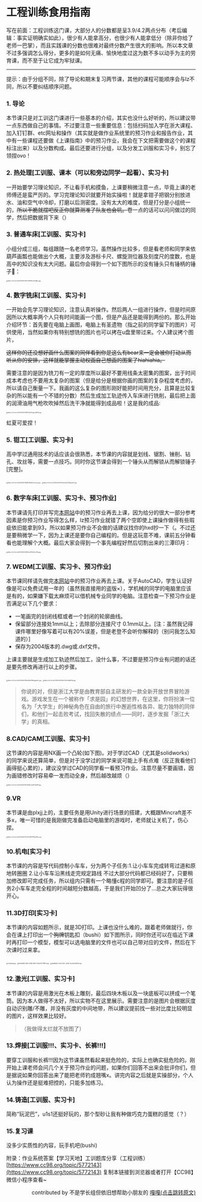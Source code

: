 # 工程训练食用指南

<aside>
写在前面：工程训练这门课，大部分人的分数都是呈3.9/4.2两点分布（考后编辑：事实证明确实如此），很少有人能拿高分，也很少有人能拿低分（除非你给了老师一巴掌），而且实践课的分数也很难对最终分数产生很大的影响。所以本文章不过多强调怎么得分，更多的是如何无痛、愉快地度过这为数不多以动手为主的劳育课，而不至于让它成为牢狱课。

---

提示：由于分组不同，除了导论和期末复习两节课，其他的课程可能顺序会与lz不同，所以不要纠结顺序问题。


### 1. 导论

本节课只是对工训这门课进行一些基本的介绍，其实也没什么好听的，所以建议带一点东西做自己的事情。不过要注意一些重要信息：包括扫码加入学在浙大课程、加入钉钉群、etc网址和操作（其实就是做作业系统里的预习作业和报告作业，其中有一些课程还要做《上课指南》中的预习作业，我会在下文把需要做这个的课程标注出来）以及分数构成。最后还要进行分组，以及分发工训服和实习卡，别忘了领捏ovo！

### 2. 热处理[工训服、课本（可以和旁边同学一起看）、实习卡]

一开始要学习理论知识，不让看手机和摸鱼，上课要稍微注意一点，毕竟上课的老师傅还是蛮严厉的。学习完理论知识就要开始实操啦！就是拿钳子把钢分别放进水、油和空气中冷却，打磨以后测密度。没有太大的难度，但是打分是小组统一的，~~所以干脆就摆吧反正你就算测准了队友也会坑。~~卷一点的话可以问问做过的同学，然后把数据背下来（）

### 3. 普通车床[工训服、实习卡]

小组分成三组，每组跟随一名老师学习。虽然操作比较多，但是看老师和同学来依葫芦画瓢也能做出个大概，主要涉及游标卡尺、螺旋测位器及刻度尺的度数，也是高中的知识没有太大问题。最后你会得到一个如下图所示的没有锤头只有锤柄的锤子🔨：

<img src="https://s2.loli.net/2024/04/03/YvEK78zncACjRaL.jpg" alt="https://s2.loli.net/2024/04/03/YvEK78zncACjRaL.jpg" style="zoom:25%;" />

### 4. 数字铣床[工训服、实习卡]

一开始会先学习理论知识，注意认真听操作。然后两人一组进行操作，但是时间原因所以大概率两个人只有时间能画一个图，但是产品还是能得到两份的。那么开始介绍环节：首先要在电脑上画图，电脑上有圣遗物（指之前的同学留下的图片）可供使用，当然如果你有特别想铣的图片也可以拷在u盘里带过来。个人建议拷个图片，

~~这样你的还没想好画什么图案的同伴看到你是这么有bear来一定会被你打动从而听从你的安排，这样就能掌握主动权画自己想画的图案了hiahiahia。~~

需要注意的是因为铣刀有一定的厚度所以最好不要用线条太密集的图案，出于时间成本考虑也不要用太复杂的图案（但是给分是根据你画的图案的复杂程度考虑的，所以请自己衡量一下。我画的这么复杂的图形刚好能把时间用充分，且算是比较复杂的所以能有一个不错的分数）然后生成加工轨迹传入车床进行铣削，最后把上面的润滑油用气枪吹吹掉然后洗干净就能得到成品啦！这是我的成品:

<img src="https://s2.loli.net/2024/04/03/8LP1yGYngvuQDX4.jpg" alt="https://s2.loli.net/2024/04/03/8LP1yGYngvuQDX4.jpg" style="zoom:25%;" />

虹夏可爱捏！

### 5. 钳工[工训服、实习卡]

高中学过通用技术的话应该会很熟悉，本节课的内容就是划线、锯割、锉削、钻孔、攻丝等，需要一点技巧。同时你这节课会得到一个锤头从而解锁从而解锁锤子[完整]。

<img src="https://s2.loli.net/2024/04/03/jRh3foNvJVzmcxa.jpg" alt="https://s2.loli.net/2024/04/03/jRh3foNvJVzmcxa.jpg" style="zoom:25%;" />

<img src="https://s2.loli.net/2024/04/03/rzwesSoCBqnLyhG.jpg" alt="https://s2.loli.net/2024/04/03/rzwesSoCBqnLyhG.jpg" style="zoom:25%;" />

### 6. 数字车床[工训服、实习卡、预习作业]

本节课请先打印并写完[本网站](http://etc.zju.edu.cn/cy-zju-home/newsDetail/1744911641179136002)中的预习作业再去上课，因为给分的很大一部分参考因素是你预习作业写得怎么样，lz预习作业就错了两个空即使上课操作做得有些瑕疵依旧能拿到93，所以如果预习作业不会做的话建议找你的hxd抄一下（。不过还是要稍微学一下，因为上课还是要你自己编程的。但是这玩意不难，课前五分钟看看也能理解个大概。最后大家会得到一个事先编程好然后切割出来的三潭印月：

<img src="https://s2.loli.net/2024/04/03/K9JvdYAx4Uui76q.jpg" alt="https://s2.loli.net/2024/04/03/K9JvdYAx4Uui76q.jpg" style="zoom:25%;" />

### 7. WEDM[工训服、实习卡、预习作业]

本节课同样请先做完[本网站](http://etc.zju.edu.cn/cy-zju-home/newsDetail/1744911641179136002)中的预习作业再去上课。关于AutoCAD，学生认证好像是可以免费试用一年的（虽然我直接用的盗版×），学机械的同学的电脑里应该是有的，如果嫌下载太麻烦可以借机械专业同学的电脑。注意检查一下预习作业是否满足以下几个要求：

- 一笔画完的封闭线框或者一个封闭的轮廓曲线。
- 保留部分连接处1mm以上；去除部分连接尺寸 0.1mm以上。[注：虽然我记得课件哪里好像写着可以有20%误差，但是老登不会听你解释的（别问我怎么知道的）]
- 保存为2004版本的.dwg或.dxf文件。

上课主要就是生成加工轨迹然后加工，没什么事，不过要是预习作业有问题的话还是要先修改再进行以上的步骤。

<img src="https://s2.loli.net/2024/04/09/xpBi3h7MmygukQc.jpg" alt="https://s2.loli.net/2024/04/09/xpBi3h7MmygukQc.jpg" style="zoom:25%;" />

<img src="https://s2.loli.net/2024/04/09/uCXz1eTdijEI74q.jpg" alt="https://s2.loli.net/2024/04/09/uCXz1eTdijEI74q.jpg" style="zoom:25%;" />

> 你说的对，但是浙江大学是由教育部自主研发的一款全新开放世界冒险游戏。游戏发生在一个被称作「求是园」的幻想世界，在这里，你将扮演一位名为「大学生」的神秘角色在自由的旅行中邂逅性格各异、能力独特的同伴们，和他们一起击败考试，找回失散的绩点——同时，逐步发掘「浙江大学」的真相。
> 

### 8.CAD/CAM[工训服、实习卡]

这节课的内容是用NX画一个凸轮(如下图)。对于学过CAD（尤其是solidworks）的同学来说还算简单，但是对于没学过的同学来说可能上手有点难（反正我看他们画得挺心累的），建议没学过CAD的同学看一看预习作业。注意尽量不要画错，因为画错修改时容易牵一发而动全身，然后越改越烦（）

<img src="https://s2.loli.net/2024/04/16/54xDtmvwAFukROV.jpg" alt="https://s2.loli.net/2024/04/16/54xDtmvwAFukROV.jpg" style="zoom:25%;" />

### 9.VR

本节课是由plxjj上的，主要任务是用Unity进行场景的搭建，大概跟Mincraft差不多x，唯一可惜的是我刚做完准备启动电脑里的游戏时，老师就让关机了，伤心捏。

<img src="https://s2.loli.net/2024/04/27/GUv3KFIi7lDbmWc.png" alt="https://s2.loli.net/2024/04/27/GUv3KFIi7lDbmWc.png" style="zoom:25%;" />

### 10.机电[实习卡]

本节课的内容是写代码控制小车车，分为两个子任务:1.让小车车完成转弯过道和原地转圈圈 2.让小车车沿黑线走完规定路线 不过大部分代码都已经码好了，只要稍加修改即可完成任务，所以组内只需有一个略懂c程的同学即可。要注意的是子任务2小车车走完全程的时间越短分数越高，于是我们开始凹分了…总之大家玩得很开心。

### 11.3D打印[实习卡]

本节课的内容如题所示，就是3D打印。上课也没什么难的，跟着老师做就行，你会在课上打印出一个~~狗牌~~钥匙扣（bushi）如下图所示，同时你还可以在临近下课时再打印一个模型，模型可以选电脑里的文件也可以自己带对应的文件，然后在下次课时过来拿。

<img src="https://s2.loli.net/2024/09/05/VYXIOBSKU7M4xcj.jpg" alt="Untitled.jpeg" style="zoom:25%;" />

<img src="https://s2.loli.net/2024/09/05/gDaQ9nBCVhbmUJd.png" alt="9c5f6b84-b961-4048-9467-43bb73774819.png" style="zoom:25%;" />

<img src="https://s2.loli.net/2024/09/05/y6PmNH8WDYa5AFw.png" alt="a5a68e45-e7e9-4b7c-a0d0-3ec4a2b1b2f9.png" style="zoom:25%;" />

### 12.激光[工训服、实习卡]

本节课的内容是用激光在木板上雕刻，最后四块木板以及一块底板可以拼成一个笔筒。因为本人做得不太好，所以实物不在这里展示。需要注意的是图片会根据灰度自动识别雕/不雕，并没有灰度的中间地带，所以建议提前找一些对比度比较明显的图片，这样效果比较好。

> （我做得太烂就不放图了）
> 

### 13.焊接[工训服!!!、实习卡、长裤!!!]

要穿工训服和长裤!!!因为这节课虽然看起来挺危险的，实际上也确实挺危险的。刚开始上课老师会问几个关于预习作业的问题，如果你们回答不出来会批评你们，但是据说如果你回答出来了能把老师钓成翘嘴x。讲完内容之后就是实操部分，个人认为操作还是挺难把控的，只能多加练习。

### 14.铸造[工训服、实习卡]

简称“玩泥巴”，u1s1还挺好玩的，那个型砂让我有种做巧克力蛋糕的感觉（？）

### 15.复习课

没多少实质性的内容，玩手机吧(bushi)

附录：作业系统答案【学习天地】工训题库分享（工程训练） [https://www.cc98.org/topic/5772143](https://www.cc98.org/topic/5772143) 复制本链接到浏览器或者打开【CC98】微信小程序查看~

<div style="text-align: right;">contributed by 不是学长组但依旧想帮助小朋友的 <a href="https://www.zjuhjy.top/%E8%AF%BE%E7%A8%8B/post5">嘎嘎(点击跳转原文)</a></div>
